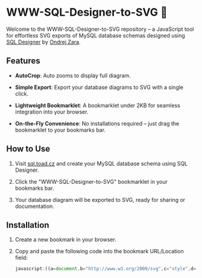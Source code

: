 # WWW-SQL-Designer-to-SVG 🚀

Welcome to the WWW-SQL-Designer-to-SVG repository – a JavaScript tool for effortless SVG exports of MySQL database schemas designed using [SQL Designer](https://sql.toad.cz) by [Ondrej Zara](https://github.com/ondras).

## Features

- **AutoCrop**: Auto zooms to display full diagram.

- **Simple Export**: Export your database diagrams to SVG with a single click.

- **Lightweight Bookmarklet**: A bookmarklet under 2KB for seamless integration into your browser.

- **On-the-Fly Convenience**: No installations required – just drag the bookmarklet to your bookmarks bar.

## How to Use

1. Visit [sql.toad.cz](https://sql.toad.cz) and create your MySQL database schema using SQL Designer.

2. Click the "WWW-SQL-Designer-to-SVG" bookmarklet in your bookmarks bar.

3. Your database diagram will be exported to SVG, ready for sharing or documentation.

## Installation

1. Create a new bookmark in your browser.

2. Copy and paste the following code into the bookmark URL/Location field:
   ```javascript
   javascript:((a=document,b="http://www.w3.org/2000/svg",c="style",d="rect",e="slice",h="fill",f="width",j="height",i="left",k="querySelector",l="querySelectorAll",m="forEach",n="title",o="innerHTML",g="cloneNode",p="removeAttribute",q="createElement")=>{var r=a=>+(+a).toFixed(1),s=c=>a[q+"NS"](b,c),u=(a,b,c,d)=>a.setAttribute(b,d?r(c):c),w=(a,b)=>a["offset"+b[0].toUpperCase()+b[e](1)],x=(a,b)=>a.append(b),t=a[k]("#area>svg")[g](1),v=s(c);u(t,"xmlns",b),u(t,"font-family","verdana, sans-serif"),u(t,"font-size","12"),v[o]="text{cursor:default}.b{font-weight:bold}g>rect:first-child{fill:#f4f4f4}",t.prepend(v),a[l]("#area>.table")[m](a=>{var b=s("g"),g=s(d),q=w(a,i),y=w(a,"top"),z=w(a,f);u(g,"x",q,1),u(g,"y",y,1),u(g,f,z,1),u(g,j,w(a,j),1),x(b,g),[...a[l]("tr")][m]((a,g)=>{var l=s("g"),m=s("text"),t=a.innerText.trim(),v=s(d),r=s(d),A=w(a,"top"),B=w(a,j);u(v,"x",q+z-10,1),u(v,"y",y+A,1),u(v,f,4),u(v,j,B,1),u(r,f,8),u(r,j,8),u(r,h,"#7db2dd"),a[k](".primary,.key")&&m.classList.add("b"),m[o]=t,x(l,m),x(b,l);var C;if(0===g)C=a[k]("td")[n],C&&(u(r,"x",q+z-8,1),u(r,"y",y+A,1)),u(m,"x",q+z/2-+(6.2*t.length)/2,1),u(m,"y",y+A+18,1);else{var D=a.parentElement,p=D[c].borderColor[e](4,-1).split(", ").map(a=>(a?+a:"").toString(16)).join("");C=D[n],p&&(u(v,h,"#"+p),x(l,v)),C&&(u(r,"x",q+z-16,1),u(r,"y",y+A+(B-8)/2,1)),u(m,"x",q+w(a,i)+10,1),u(m,"y",y+A+15,1)}if(C){var E=s(n);E[o]=C,x(l,r),x(l,E)}}),x(t,b)});var y=a[q]("iframe");u(y,c,"position:fixed;opacity:0;width:0px;height:0px;overflow:hidden;inset:0;border:0"),x(a.body,y),padding=20;var z=y.contentWindow.document;x(z.body,t[g](1));var A=z[k]("svg").getBBox();A&&(t[p](f),t[p](j),u(t,"viewBox",[A.x-padding,A.y-padding,A[f]+2*padding,A[j]+2*padding].join(" "))),y.remove();var B=URL.createObjectURL(new Blob([t.outerHTML],{type:"image/svg+xml"}));window.open(B),URL.revokeObjectURL(B)})();

